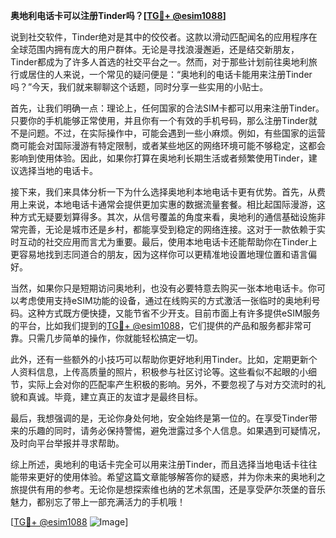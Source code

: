 **奥地利电话卡可以注册Tinder吗？[[TG💪+ @esim1088](https://t.me/s/esim1088)]**

说到社交软件，Tinder绝对是其中的佼佼者。这款以滑动匹配闻名的应用程序在全球范围内拥有庞大的用户群体。无论是寻找浪漫邂逅，还是结交新朋友，Tinder都成为了许多人首选的社交平台之一。然而，对于那些计划前往奥地利旅行或居住的人来说，一个常见的疑问便是：“奥地利的电话卡能用来注册Tinder吗？”今天，我们就来聊聊这个话题，同时分享一些实用的小贴士。

首先，让我们明确一点：理论上，任何国家的合法SIM卡都可以用来注册Tinder。只要你的手机能够正常使用，并且你有一个有效的手机号码，那么注册Tinder就不是问题。不过，在实际操作中，可能会遇到一些小麻烦。例如，有些国家的运营商可能会对国际漫游有特定限制，或者某些地区的网络环境可能不够稳定，这都会影响到使用体验。因此，如果你打算在奥地利长期生活或者频繁使用Tinder，建议选择当地的电话卡。

接下来，我们来具体分析一下为什么选择奥地利本地电话卡更有优势。首先，从费用上来说，本地电话卡通常会提供更加实惠的数据流量套餐。相比起国际漫游，这种方式无疑要划算得多。其次，从信号覆盖的角度来看，奥地利的通信基础设施非常完善，无论是城市还是乡村，都能享受到稳定的网络连接。这对于一款依赖于实时互动的社交应用而言尤为重要。最后，使用本地电话卡还能帮助你在Tinder上更容易地找到志同道合的朋友，因为这样你可以更精准地设置地理位置和语言偏好。

当然，如果你只是短期访问奥地利，也没有必要特意去购买一张本地电话卡。你可以考虑使用支持eSIM功能的设备，通过在线购买的方式激活一张临时的奥地利号码。这种方式既方便快捷，又能节省不少开支。目前市面上有许多提供eSIM服务的平台，比如我们提到的[TG💪+ @esim1088](https://t.me/s/esim1088)，它们提供的产品和服务都非常可靠。只需几步简单的操作，你就能轻松搞定一切。

此外，还有一些额外的小技巧可以帮助你更好地利用Tinder。比如，定期更新个人资料信息，上传高质量的照片，积极参与社区讨论等。这些看似不起眼的小细节，实际上会对你的匹配率产生积极的影响。另外，不要忽视了与对方交流时的礼貌和真诚。毕竟，建立真正的友谊才是最终目标。

最后，我想强调的是，无论你身处何地，安全始终是第一位的。在享受Tinder带来的乐趣的同时，请务必保持警惕，避免泄露过多个人信息。如果遇到可疑情况，及时向平台举报并寻求帮助。

综上所述，奥地利的电话卡完全可以用来注册Tinder，而且选择当地电话卡往往能带来更好的使用体验。希望这篇文章能够解答你的疑惑，并为你未来的奥地利之旅提供有用的参考。无论你是想探索维也纳的艺术氛围，还是享受萨尔茨堡的音乐魅力，都别忘了带上一部充满活力的手机哦！

[[TG💪+ @esim1088](https://t.me/s/esim1088) ![Image](https://i.postimg.cc/4NQfJmqS/Snipaste-2025-05-13-00-14-12.png)]